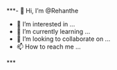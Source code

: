 ***- 👋 Hi, I’m @Rehanthe
- 👀 I’m interested in ...
- 🌱 I’m currently learning ...
- 💞️ I’m looking to collaborate on ...
- 📫 How to reach me ...

<!---
Rehanthe/Rehanthe is a ✨ special ✨ repository because its `README.md` (this file) appears on your GitHub profile.
You can click the Preview link to take a look at your changes.
--->***
